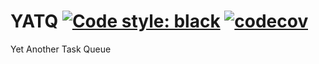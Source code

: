 # YATQ [![Code style: black](https://img.shields.io/badge/code%20style-black-000000.svg)](https://github.com/psf/black) [![codecov](https://codecov.io/gh/huntflow/yatq/branch/master/graph/badge.svg?token=9HG3V29PO1)](https://codecov.io/gh/huntflow/yatq)
Yet Another Task Queue
